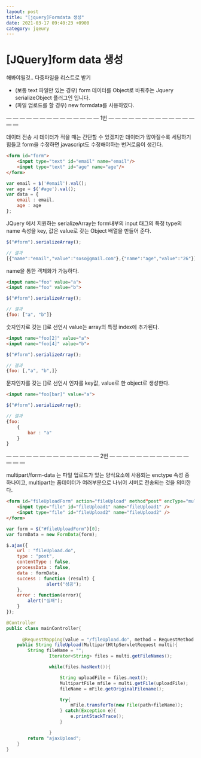 ```yaml
---
layout: post
title: "[jquery]Formdata 생성"
date: 2021-03-17 09:40:23 +0900
category: jqeury
---
```


# [JQuery]form data 생성

해봐야될것.. 다중파일을 리스트로 받기

- (보통 text 파일만 있는 경우) form 데이터를 Object로 바꿔주는 Jquery serializeObject 플러그인 입니다.
- (파일 업로드를 할 경우) new formdata를 사용하였다.

— — — — — — — — — — — — — —    1번    — — — — — — — — — — — — — — — 

데이터 전송 시 데이터가 적을 때는 간단할 수 있겠지만 데이터가 많아질수록 세팅하기 힘들고 form을 수정하면 javascript도 수정해야하는 번거로움이 생긴다. 

```html
<form id="form"> 
	<input type="text" id="email" name="email"/> 
	<input type="text" id="age" name="age"/> 
</form>
```

```jsx
var email = $('#email').val(); 
var age = $('#age').val(); 
var data = { 
	email : email, 
	age : age 
};
```

JQuery 에서 지원하는 serializeArray는 form내부의 input 태그의 특정 type의 name 속성을 key, 값은 value로 갖는 Object 배열을 만들어 준다. 

```jsx
$("#form").serializeArray();

// 결과 
[{"name":"email","value":"soso@gmail.com"},{"name":"age","value":"26"}]
```

name을 통한 객체화가 가능하다. 

```html
<input name="foo" value="a"> 
<input name="foo" value="b">
```

```jsx
$("#form").serializeArray();

// 결과 
{foo: ["a", "b"]}
```

숫자인자로 갖는 []로 선언시 value는 array의 특정 index에 추가된다.

```html
<input name="foo[2]" value="a"> 
<input name="foo[4]" value="b">
```

```jsx
$("#form").serializeArray();

// 결과 
{foo: [,"a", "b",]}
```

문자인자를 갖는 []로 선언시 인자를 key값, value로 한 object로 생성한다. 

```html
<input name="foo[bar]" value="a"> 
```

```jsx
$("#form").serializeArray();

// 결과 
{foo: 
	{
		bar : "a"
	}
}
```

— — — — — — — — — — — — — —    2번    — — — — — — — — — — — — — — — 

multipart/form-data 는 파일 업로드가 있는 양식요소에 사용되는 enctype 속성 중 하나이고, multipart는 폼데이터가 여러부분으로 나뉘어 서버로 전송되는 것을 의미한다. 

```html
<form id="fileUploadForm" action="fileUpload" method"post" encType="multipart/form-data">
	<input type="file" id="fileUpload1" name="fileUpload1" />
	<input type="file" id="fileUpload2" name="fileUpload2" />
</form>
```

```jsx
var form = $("#fileUploadForm")[0];
var formData = new FormData(form);

$.ajax({
    url : "fileUpload.do",
    type : "post",
    contentType : false,
    processData : false,
    data : formData,
    success : function (result) {
		       alert("성공");
    },
    error : function(error){
        alert("실패");
    }
});
```

```java
@Controller
public class mainController{
	
	  @RequestMapping(value = "/fileUpload.do", method = RequestMethod.POST)
    public String fileUpload(MultipartHttpServletRequest multi){
        String fileName = "";
				Iterator<String> files = multi.getFileNames();

				while(files.hasNext()){

					String uploadFile = files.next();
					MultipartFile mfile = multi.getFile(uploadFile);
					fileName = mFile.getOriginalFilename();

					try{
						mFile.transferTo(new File(path+fileName));
					} catch(Exception e){
						e.printStackTrace();
					}

				}
        return "ajaxUpload";
    }
}
```